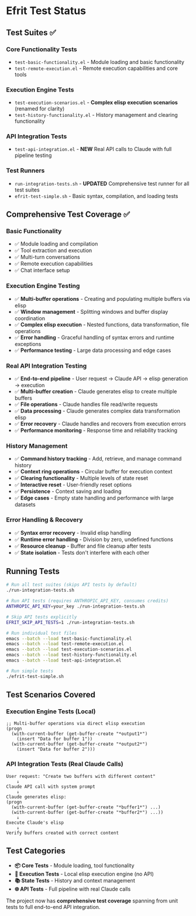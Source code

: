 # Efrit Test Status

## Test Suites ✅

### Core Functionality Tests
- `test-basic-functionality.el` - Module loading and basic functionality
- `test-remote-execution.el` - Remote execution capabilities and core tools

### Execution Engine Tests  
- `test-execution-scenarios.el` - **Complex elisp execution scenarios** (renamed for clarity)
- `test-history-functionality.el` - History management and clearing functionality

### API Integration Tests
- `test-api-integration.el` - **NEW** Real API calls to Claude with full pipeline testing

### Test Runners
- `run-integration-tests.sh` - **UPDATED** Comprehensive test runner for all test suites
- `efrit-test-simple.sh` - Basic syntax, compilation, and loading tests

## Comprehensive Test Coverage ✅

### Basic Functionality
- ✅ Module loading and compilation
- ✅ Tool extraction and execution
- ✅ Multi-turn conversations
- ✅ Remote execution capabilities
- ✅ Chat interface setup

### Execution Engine Testing
- ✅ **Multi-buffer operations** - Creating and populating multiple buffers via elisp
- ✅ **Window management** - Splitting windows and buffer display coordination
- ✅ **Complex elisp execution** - Nested functions, data transformation, file operations
- ✅ **Error handling** - Graceful handling of syntax errors and runtime exceptions
- ✅ **Performance testing** - Large data processing and edge cases

### Real API Integration Testing
- ✅ **End-to-end pipeline** - User request → Claude API → elisp generation → execution
- ✅ **Multi-buffer creation** - Claude generates elisp to create multiple buffers
- ✅ **File operations** - Claude handles file read/write requests
- ✅ **Data processing** - Claude generates complex data transformation elisp
- ✅ **Error recovery** - Claude handles and recovers from execution errors
- ✅ **Performance monitoring** - Response time and reliability tracking

### History Management
- ✅ **Command history tracking** - Add, retrieve, and manage command history
- ✅ **Context ring operations** - Circular buffer for execution context
- ✅ **Clearing functionality** - Multiple levels of state reset
- ✅ **Interactive reset** - User-friendly reset options
- ✅ **Persistence** - Context saving and loading
- ✅ **Edge cases** - Empty state handling and performance with large datasets

### Error Handling & Recovery
- ✅ **Syntax error recovery** - Invalid elisp handling
- ✅ **Runtime error handling** - Division by zero, undefined functions
- ✅ **Resource cleanup** - Buffer and file cleanup after tests
- ✅ **State isolation** - Tests don't interfere with each other

## Running Tests

```bash
# Run all test suites (skips API tests by default)
./run-integration-tests.sh

# Run API tests (requires ANTHROPIC_API_KEY, consumes credits)
ANTHROPIC_API_KEY=your_key ./run-integration-tests.sh

# Skip API tests explicitly
EFRIT_SKIP_API_TESTS=1 ./run-integration-tests.sh

# Run individual test files
emacs --batch --load test-basic-functionality.el
emacs --batch --load test-remote-execution.el
emacs --batch --load test-execution-scenarios.el
emacs --batch --load test-history-functionality.el
emacs --batch --load test-api-integration.el

# Run simple tests
./efrit-test-simple.sh
```

## Test Scenarios Covered

### Execution Engine Tests (Local)
```elisp
;; Multi-buffer operations via direct elisp execution
(progn 
  (with-current-buffer (get-buffer-create "*output1*")
    (insert "Data for buffer 1"))
  (with-current-buffer (get-buffer-create "*output2*")
    (insert "Data for buffer 2")))
```

### API Integration Tests (Real Claude Calls)
```
User request: "Create two buffers with different content"
    ↓
Claude API call with system prompt
    ↓
Claude generates elisp:
(progn 
  (with-current-buffer (get-buffer-create "*buffer1*") ...)
  (with-current-buffer (get-buffer-create "*buffer2*") ...))
    ↓
Execute Claude's elisp
    ↓
Verify buffers created with correct content
```

## Test Categories

- **📦 Core Tests** - Module loading, tool functionality
- **🔧 Execution Tests** - Local elisp execution engine (no API)
- **📚 State Tests** - History and context management  
- **🌐 API Tests** - Full pipeline with real Claude calls

The project now has **comprehensive test coverage** spanning from unit tests to full end-to-end API integration.

